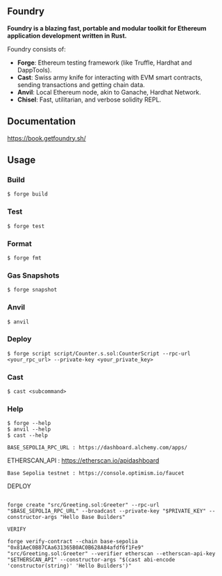 ## Foundry

**Foundry is a blazing fast, portable and modular toolkit for Ethereum application development written in Rust.**

Foundry consists of:

-   **Forge**: Ethereum testing framework (like Truffle, Hardhat and DappTools).
-   **Cast**: Swiss army knife for interacting with EVM smart contracts, sending transactions and getting chain data.
-   **Anvil**: Local Ethereum node, akin to Ganache, Hardhat Network.
-   **Chisel**: Fast, utilitarian, and verbose solidity REPL.

## Documentation

https://book.getfoundry.sh/

## Usage

### Build

```shell
$ forge build
```

### Test

```shell
$ forge test
```

### Format

```shell
$ forge fmt
```

### Gas Snapshots

```shell
$ forge snapshot
```

### Anvil

```shell
$ anvil
```

### Deploy

```shell
$ forge script script/Counter.s.sol:CounterScript --rpc-url <your_rpc_url> --private-key <your_private_key>
```

### Cast

```shell
$ cast <subcommand>
```

### Help

```shell
$ forge --help
$ anvil --help
$ cast --help
```

```
BASE_SEPOLIA_RPC_URL : https://dashboard.alchemy.com/apps/
```
ETHERSCAN_API : https://etherscan.io/apidashboard
```
Base Sepolia testnet : https://console.optimism.io/faucet
```
DEPLOY
```

forge create "src/Greeting.sol:Greeter" --rpc-url "$BASE_SEPOLIA_RPC_URL" --broadcast --private-key "$PRIVATE_KEY" --constructor-args "Hello Base Builders"

VERIFY

forge verify-contract --chain base-sepolia "0x81AeC0B87CAa631365B0AC0B628A84afdf6f1Fe9" "src/Greeting.sol:Greeter" --verifier etherscan --etherscan-api-key "$ETHERSCAN_API" --constructor-args "$(cast abi-encode 'constructor(string)' 'Hello Builders')"